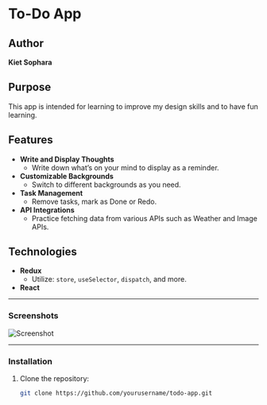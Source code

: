 # To-Do App

## Author
**Kiet Sophara**

## Purpose
This app is intended for learning to improve my design skills and to have fun learning.

## Features
- **Write and Display Thoughts**
  - Write down what’s on your mind to display as a reminder.
- **Customizable Backgrounds**
  - Switch to different backgrounds as you need.
- **Task Management**
  - Remove tasks, mark as Done or Redo.
- **API Integrations**
  - Practice fetching data from various APIs such as Weather and Image APIs.

## Technologies
- **Redux**
  - Utilize: `store`, `useSelector`, `dispatch`, and more.
- **React**

---

### Screenshots
![Screenshot](http://localhost:5174/)

---

### Installation
1. Clone the repository:
   ```sh
   git clone https://github.com/yourusername/todo-app.git
